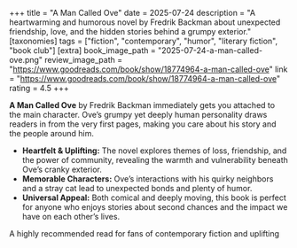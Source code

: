 +++
title = "A Man Called Ove"
date = 2025-07-24
description = "A heartwarming and humorous novel by Fredrik Backman about unexpected friendship, love, and the hidden stories behind a grumpy exterior."
[taxonomies]
tags = ["fiction", "contemporary", "humor", "literary fiction", "book club"]
[extra]
book_image_path = "2025-07-24-a-man-called-ove.png"
review_image_path = "https://www.goodreads.com/book/show/18774964-a-man-called-ove"
link = "https://www.goodreads.com/book/show/18774964-a-man-called-ove"
rating = 4.5
+++

**A Man Called Ove** by Fredrik Backman immediately gets you attached to the main character. Ove’s grumpy yet deeply human personality draws readers in from the very first pages, making you care about his story and the people around him.

- **Heartfelt & Uplifting:** The novel explores themes of loss, friendship, and the power of community, revealing the warmth and vulnerability beneath Ove’s cranky exterior.
- **Memorable Characters:** Ove’s interactions with his quirky neighbors and a stray cat lead to unexpected bonds and plenty of humor.
- **Universal Appeal:** Both comical and deeply moving, this book is perfect for anyone who enjoys stories about second chances and the impact we have on each other’s lives.

A highly recommended read for fans of contemporary fiction and uplifting